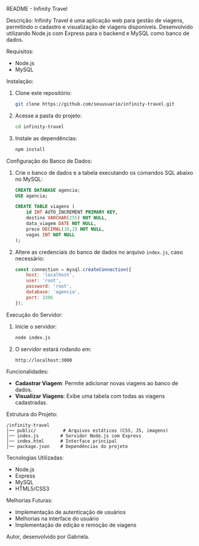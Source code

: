  README - Infinity Travel

Descrição:
Infinity Travel é uma aplicação web para gestão de viagens, permitindo o cadastro e visualização de viagens disponíveis. Desenvolvido utilizando Node.js com Express para o backend e MySQL como banco de dados.

Requisitos:
- Node.js
- MySQL

Instalação:
1. Clone este repositório:
   ```bash
   git clone https://github.com/seuusuario/infinity-travel.git
   ```
2. Acesse a pasta do projeto:
   ```bash
   cd infinity-travel
   ```
3. Instale as dependências:
   ```bash
   npm install
   ```

Configuração do Banco de Dados:
1. Crie o banco de dados e a tabela executando os comandos SQL abaixo no MySQL:
   ```sql
   CREATE DATABASE agencia;
   USE agencia;

   CREATE TABLE viagens (
       id INT AUTO_INCREMENT PRIMARY KEY,
       destino VARCHAR(255) NOT NULL,
       data_viagem DATE NOT NULL,
       preco DECIMAL(10,2) NOT NULL,
       vagas INT NOT NULL
   );
   ```
2. Altere as credenciais do banco de dados no arquivo `index.js`, caso necessário:
   ```js
   const connection = mysql.createConnection({
       host: 'localhost',
       user: 'root',
       password: 'root',
       database: 'agencia',
       port: 3306
   });
   ```

Execução do Servidor:
1. Inicie o servidor:
   ```bash
   node index.js
   ```
2. O servidor estará rodando em:
   ```
   http://localhost:3000
   ```

Funcionalidades:
- **Cadastrar Viagem**: Permite adicionar novas viagens ao banco de dados.
- **Visualizar Viagens**: Exibe uma tabela com todas as viagens cadastradas.

Estrutura do Projeto:
```
/infinity-travel
│── public/          # Arquivos estáticos (CSS, JS, imagens)
│── index.js        # Servidor Node.js com Express
│── index.html      # Interface principal
│── package.json    # Dependências do projeto
```

Tecnologias Utilizadas:
- Node.js
- Express
- MySQL
- HTML5/CSS3

Melhorias Futuras:
- Implementação de autenticação de usuários
- Melhorias na interface do usuário
- Implementação de edição e remoção de viagens

Autor, 
desenvolvido por Gabriela.

